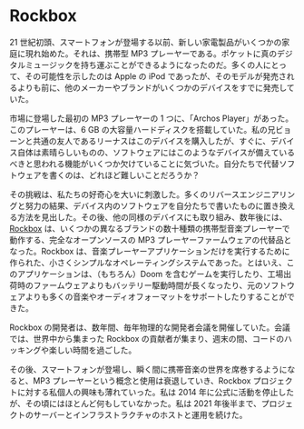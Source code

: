 # Rockbox

21 世紀初頭、スマートフォンが登場する以前、新しい家電製品がいくつかの家庭に現れ始めた。それは、携帯型 MP3 プレーヤーである。ポケットに真のデジタルミュージックを持ち運ぶことができるようになったのだ。多くの人にとって、その可能性を示したのは Apple の iPod であったが、そのモデルが発売されるよりも前に、他のメーカーやブランドがいくつかのデバイスをすでに発売していた。

市場に登場した最初の MP3 プレーヤーの 1 つに、「Archos Player」があった。このプレーヤーは、6 GB の大容量ハードディスクを搭載していた。私の兄ビョーンと共通の友人であるリーナスはこのデバイスを購入したが、すぐに、デバイス自体は素晴らしいものの、ソフトウェアにはこのようなデバイスが備えているべきと思われる機能がいくつか欠けていることに気づいた。自分たちで代替ソフトウェアを書くのは、どれほど難しいことだろうか？

その挑戦は、私たちの好奇心を大いに刺激した。多くのリバースエンジニアリングと努力の結果、デバイス内のソフトウェアを自分たちで書いたものに置き換える方法を見出した。その後、他の同様のデバイスにも取り組み、数年後には、[Rockbox](https://www.rockbox.org) は、いくつかの異なるブランドの数十種類の携帯型音楽プレーヤーで動作する、完全なオープンソースの MP3 プレーヤーファームウェアの代替品となった。Rockbox は、音楽プレーヤーアプリケーションだけを実行するために作られた、小さくシンプルなオペレーティングシステムであった。とはいえ、このアプリケーションは、（もちろん）Doom を含むゲームを実行したり、工場出荷時のファームウェアよりもバッテリー駆動時間が長くなったり、元のソフトウェアよりも多くの音楽やオーディオフォーマットをサポートしたりすることができた。

Rockbox の開発者は、数年間、毎年物理的な開発者会議を開催していた。会議では、世界中から集まった Rockbox の貢献者が集まり、週末の間、コードのハッキングや楽しい時間を過ごした。

その後、スマートフォンが登場し、瞬く間に携帯音楽の世界を席巻するようになると、MP3 プレーヤーという概念と使用は衰退していき、Rockbox プロジェクトに対する私個人の興味も薄れていった。私は 2014 年に公式に活動を停止したが、その頃にはほとんど何もしていなかった。私は 2021 年後半まで、プロジェクトのサーバーとインフラストラクチャのホストと運用を続けた。 
